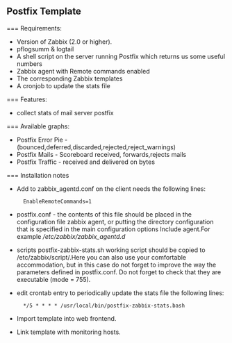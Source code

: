Postfix Template
------------------

=== Requirements:
- Version of Zabbix (2.0 or higher).
- pflogsumm & logtail
- A shell script on the server running Postfix which returns us some useful numbers
- Zabbix agent with Remote commands enabled
- The corresponding Zabbix templates
- A cronjob to update the stats file

=== Features:
- collect stats of mail server postfix

=== Available graphs:
- Postfix Error Pie -(bounced,deferred,discarded,rejected,reject_warnings)
- Postfix Mails - Scoreboard received, forwards,rejects mails 
- Postfix Traffic - received and delivered on bytes

=== Installation notes
- Add to zabbix_agentd.conf on the client needs the following lines:

		EnableRemoteCommands=1
- postfix.conf - the contents of this file should be placed in the configuration file zabbix agent, or putting the directory configuration that is specified in the main configuration options Include agent.For example */etc/zabbix/zabbix_agentd.d*
- scripts postfix-zabbix-stats.sh working script should be copied to /etc/zabbix/script/.Here you can also use your comfortable accommodation, but in this case do not forget to improve the way the parameters defined in postfix.conf.
Do not forget to check that they are executable (mode = 755).
- edit crontab entry to periodically update the stats file the following lines:
	
		*/5 * * * * /usr/local/bin/postfix-zabbix-stats.bash
- Import template into web frontend.
- Link template with monitoring hosts.
